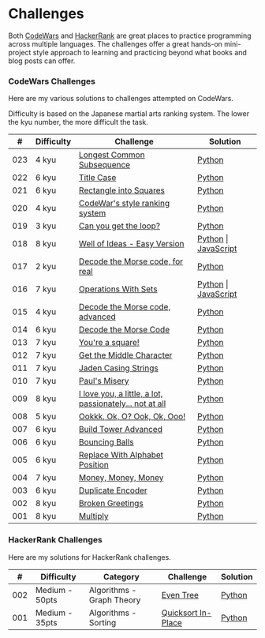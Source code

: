 # Challenges
Both [CodeWars](https://www.codewars.com) and [HackerRank](https://www.hackerrank.com) are great places to practice programming across multiple languages. The challenges offer a great hands-on mini-project style approach to learning and practicing beyond what books and blog posts can offer.




### CodeWars Challenges
Here are my various solutions to challenges attempted on CodeWars.

Difficulty is based on the Japanese martial arts ranking system. The lower the kyu number, the more difficult the task.

| #    | Difficulty | Challenge                                | Solution                                 |
| ---- | ---------- | ---------------------------------------- | ---------------------------------------- |
| 023  | 4 kyu      | [Longest Common Subsequence](https://www.codewars.com/kata/longest-common-subsequence) | [Python](/Python/longest_common_subsequence/lcs/lcs.py) |
| 022  | 6 kyu      | [Title Case](https://www.codewars.com/kata/title-case) | [Python](/Python/title/title/title.py)   |
| 021  | 6 kyu      | [Rectangle into Squares](https://www.codewars.com/kata/55466989aeecab5aac00003e) | [Python](/Python/rectangle/rectangle/rectangle.py) |
| 020  | 4 kyu      | [CodeWar's style ranking system](https://www.codewars.com/kata/codewars-style-ranking-system) | [Python](/Python/ranking/ranking/ranking.py) |
| 019  | 3 kyu      | [Can you get the loop?](http://www.codewars.com/kata/can-you-get-the-loop) | [Python](/Python/can_you_get_the_loop.py) |
| 018  | 8 kyu      | [Well of Ideas - Easy Version](https://www.codewars.com/kata/57f222ce69e09c3630000212) | [Python](/Python/well_of_ideas.py) \| [JavaScript](/JavaScript/well_of_ideas.js) |
| 017  | 2 kyu      | [Decode the Morse code, for real](https://www.codewars.com/kata/54acd76f7207c6a2880012bb) | [Python](https://github.com/joshpeng/Python-Morse-Code/blob/6f999a39b488483f91a77031618fd3460064c7ee/morse/morse.py) |
| 016  | 7 kyu      | [Operations With Sets](https://www.codewars.com/kata/5609fd5b44e602b2ff00003a) | [Python](/Python/operations_with_sets.py) \| [JavaScript](/JavaScript/operations_with_sets.js) |
| 015  | 4 kyu      | [Decode the Morse code, advanced](https://www.codewars.com/kata/54b72c16cd7f5154e9000457) | [Python](https://github.com/joshpeng/Python-Morse-Code/blob/4477403e7f35940dccf511e5448ec6fe2265a382/morse/morse.py) |
| 014  | 6 kyu      | [Decode the Morse Code](https://www.codewars.com/kata/54b724efac3d5402db00065e) | [Python](https://github.com/joshpeng/Python-Morse-Code/blob/e22ae642c07bc3e5bd695955b4df293484badda5/morse/morse.py) |
| 013  | 7 kyu      | [You're a square!](https://www.codewars.com/kata/54c27a33fb7da0db0100040e) | [Python](/Python/youre_a_square.py)      |
| 012  | 7 kyu      | [Get the Middle Character](https://www.codewars.com/kata/56747fd5cb988479af000028) | [Python](/Python/get_the_middle_character.py) |
| 011  | 7 kyu      | [Jaden Casing Strings](https://www.codewars.com/kata/5390bac347d09b7da40006f6) | [Python](/Python/jaden_case.py)          |
| 010  | 7 kyu      | [Paul's Misery](https://www.codewars.com/kata/57ee31c5e77282c24d000024) | [Python](/Python/pauls_misery.py)        |
| 009  | 8 kyu      | [I love you, a little, a lot, passionately...  not at all](https://www.codewars.com/kata/57f24e6a18e9fad8eb000296) | [Python](/Python/love_you_little_lot_passionately.py) |
| 008  | 5 kyu      | [Ookkk, Ok, O? Ook, Ok, Ooo!](https://www.codewars.com/kata/55035eb47451fb61c0000288) | [Python](/Python/ok.py)                  |
| 007  | 6 kyu      | [Build Tower Advanced](https://www.codewars.com/kata/57675f3dedc6f728ee000256) | [Python](/Python/build_tower_advanced.py) |
| 006  | 6 kyu      | [Bouncing Balls](https://www.codewars.com/kata/5544c7a5cb454edb3c000047) | [Python](/Python/bouncing_balls.py)      |
| 005  | 6 kyu      | [Replace With Alphabet Position](https://www.codewars.com/kata/546f922b54af40e1e90001da) | [Python](/Python/replace_with_alphabet_position.py) |
| 004  | 7 kyu      | [Money, Money, Money](https://www.codewars.com/kata/563f037412e5ada593000114) | [Python](/Python/money.py)               |
| 003  | 6 kyu      | [Duplicate Encoder](https://www.codewars.com/kata/54b42f9314d9229fd6000d9c) | [Python](/Python/duplicate_encoder.py)   |
| 002  | 8 kyu      | [Broken Greetings](https://www.codewars.com/kata/50654ddff44f800200000001) | [Python](/Python/broken_greetings.py)    |
| 001  | 8 kyu      | [Multiply](https://www.codewars.com/kata/50654ddff44f800200000004) | [Python](/Python/multiply.py)            |



### HackerRank Challenges

Here are my solutions for HackerRank challenges.

| #    | Difficulty     | Category                  | Challenge                                | Solution                              |
| ---- | -------------- | ------------------------- | ---------------------------------------- | ------------------------------------- |
| 002  | Medium - 50pts | Algorithms - Graph Theory | [Even Tree](https://www.hackerrank.com/challenges/even-tree) | [Python](/Python/even_tree.py)        |
| 001  | Medium - 35pts | Algorithms - Sorting      | [Quicksort In-Place](https://www.hackerrank.com/challenges/quicksort3) | [Python](/Python/quicksort_lomuto.py) |

